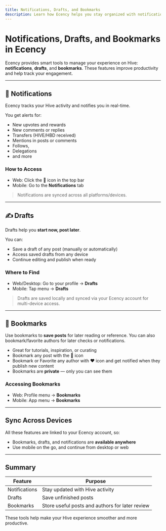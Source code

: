 ```yaml
---
title: Notifications, Drafts, and Bookmarks
description: Learn how Ecency helps you stay organized with notifications, drafts, and bookmarks.
---
```


# Notifications, Drafts, and Bookmarks in Ecency

Ecency provides smart tools to manage your experience on Hive: **notifications**, **drafts**, and **bookmarks**. These features improve productivity and help track your engagement.

---

## 🔔 Notifications

Ecency tracks your Hive activity and notifies you in real-time.

You get alerts for:

- New upvotes and rewards
- New comments or replies
- Transfers (HIVE/HBD received)
- Mentions in posts or comments
- Follows,
- Delegations
- and more

### How to Access

- Web: Click the 🔔 icon in the top bar
- Mobile: Go to the **Notifications** tab

> Notifications are synced across all platforms/devices.

---

## ✍️ Drafts

Drafts help you **start now, post later**.

You can:

- Save a draft of any post (manually or automatically)
- Access saved drafts from any device
- Continue editing and publish when ready

### Where to Find

- Web/Desktop: Go to your profile → **Drafts**
- Mobile: Tap menu → **Drafts**

> Drafts are saved locally and synced via your Ecency account for multi-device access.

---

## 📑 Bookmarks

Use bookmarks to **save posts** for later reading or reference. You can also bookmark/favorite authors for later checks or notifications.

- Great for tutorials, inspiration, or curating
- Bookmark any post with the 🔖 icon
- Bookmark or Favorite any author with ❤️ icon and get notified when they publish new content 
- Bookmarks are **private** — only you can see them

### Accessing Bookmarks

- Web: Profile menu → **Bookmarks**
- Mobile: App menu → **Bookmarks**

---

## Sync Across Devices

All these features are linked to your Ecency account, so:

- Bookmarks, drafts, and notifications are **available anywhere**
- Use mobile on the go, and continue from desktop or web

---

## Summary

| Feature     | Purpose                                         |
|-------------|-------------------------------------------------|
| Notifications | Stay updated with Hive activity                 |
| Drafts      | Save unfinished posts                           |
| Bookmarks   | Store useful posts and authors for later review |

These tools help make your Hive experience smoother and more productive.
